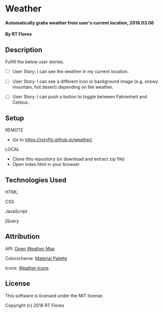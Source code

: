# Weather

#### Automatically grabs weather from user's current location, 2018.03.06

#### By RT Flores

## Description

Fulfill the below user stories.

- [ ] User Story: I can see the weather in my current location.

- [ ] User Story: I can see a different icon or background image (e.g. snowy mountain, hot desert) depending on the weather.

- [ ] User Story: I can push a button to toggle between Fahrenheit and Celsius.

## Setup

REMOTE
* Go to https://rotyflo.github.io/weather/

LOCAL
* Clone this repository (or download and extract zip file)
* Open index.html in your browser

## Technologies Used

HTML

CSS

JavaScript

jQuery

## Attribution

API: [Open Weather Map](https://openweathermap.org/api)

Colorscheme: [Material Palette](https://www.materialpalette.com/)

Icons: [Weather Icons](https://erikflowers.github.io/weather-icons/)

## License

This software is licensed under the MIT license.

Copyright (c) 2018 RT Flores
